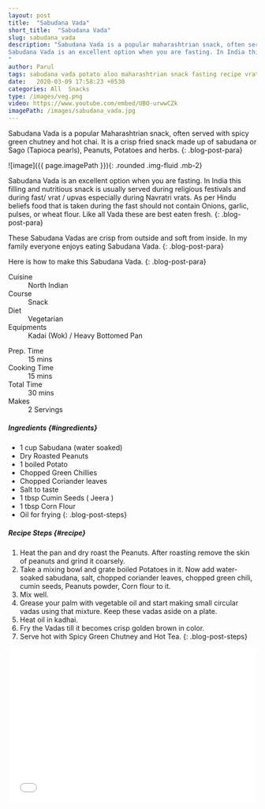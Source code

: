 ```yaml
---
layout: post
title:  "Sabudana Vada"
short_title:  "Sabudana Vada"
slug: sabudana_vada
description: "Sabudana Vada is a popular maharashtrian snack, often served with spicy green chutney and hot chai. It is a crisp fried snack made up of sabudana or Sago(Tapioca pearls),Peanuts,Potatoes and herbs.
Sabudana Vada is an excellent option when you are fasting. In India this filling and nutritious snack is usually served during religious festivals and during fast/ vrat / upvas especially during Navratri vrats. 
"
author: Parul
tags: sabudana vada potato aloo maharashtrian snack fasting recipe vrat food item upvas food item sago patties tapica mouthwatering healthy festival breakfast spicy chutney indian snack crispy upvas sago tapioca pearls peanuts navratri foodyindianmom fried teatime evening snack homemade
date:   2020-03-09 17:58:23 +0530
categories: All  Snacks
type: /images/veg.png
video: https://www.youtube.com/embed/UBO-urwwCZk
imagePath: /images/sabudana_vada.jpg
---
```


Sabudana Vada is a popular Maharashtrian snack, often served with spicy green chutney and hot chai. It is a crisp fried snack made up of sabudana or Sago (Tapioca pearls), Peanuts, Potatoes and herbs.
{: .blog-post-para}

![image]({{ page.imagePath }}){: .rounded .img-fluid .mb-2}

Sabudana Vada is an excellent option when you are fasting. In India this filling and nutritious snack is usually served during religious festivals and during fast/ vrat / upvas especially during Navratri vrats. As per Hindu beliefs food that is taken during the fast should not contain Onions, garlic, pulses, or wheat flour. Like all Vada these are best eaten fresh.
{: .blog-post-para}

These Sabudana Vadas are crisp from outside and soft from inside. In my family everyone enjoys eating Sabudana Vada.
{: .blog-post-para}

Here is how to make this Sabudana Vada.
{: .blog-post-para}

<div class="row">
    <div class="col-md-6">
        <dl class="row">
            <dt class="col-sm-4">Cuisine</dt><dd class="col-sm-7">North Indian</dd>
            <dt class="col-sm-4">Course</dt><dd class="col-sm-7">Snack</dd>
            <dt class="col-sm-4">Diet</dt><dd class="col-sm-7">Vegetarian</dd>
            <dt class="col-sm-4">Equipments</dt><dd class="col-sm-7">Kadai (Wok) / Heavy Bottomed Pan</dd>
        </dl>
    </div>
    <div class="col-md-6">
        <dl class="row">
            <dt class="col-sm-5">Prep. Time</dt><dd class="col-sm-7">15 mins</dd>
            <dt class="col-sm-5">Cooking Time</dt><dd class="col-sm-7">15 mins</dd>
            <dt class="col-sm-5">Total Time</dt><dd class="col-sm-7">30 mins</dd>
            <dt class="col-sm-5">Makes</dt><dd class="col-sm-7">2 Servings</dd>
        </dl>
    </div>
</div>

##### **Ingredients** {#ingredients}
- 1 cup Sabudana (water soaked)
- Dry Roasted Peanuts
- 1 boiled Potato
- Chopped Green Chillies
- Chopped Coriander leaves
- Salt to taste
- 1 tbsp Cumin Seeds ( Jeera )
- 1 tbsp Corn Flour
- Oil for frying
{: .blog-post-steps}

##### **Recipe Steps** {#recipe}
1. Heat the pan and dry roast the Peanuts. After roasting remove the skin of peanuts and grind it coarsely.
1. Take a mixing bowl and grate boiled Potatoes in it. Now add water-soaked sabudana, salt, chopped coriander leaves, chopped green chili, cumin seeds, Peanuts powder, Corn flour to it.
1. Mix well.
1. Grease your palm with vegetable oil and start making small circular vadas using that mixture. Keep these vadas aside on a plate.
1. Heat oil in kadhai.
1. Fry the Vadas till it becomes crisp golden brown in color.
1. Serve hot with Spicy Green Chutney and Hot Tea.
{: .blog-post-steps}

<div class="row" id="video">
    <div class="col-md-12">
        <div class="embed-responsive embed-responsive-16by9">
            <iframe width="100%" height="315" src="{{page.video}}" frameborder="0" allow="accelerometer; autoplay; encrypted-media; gyroscope; picture-in-picture" allowfullscreen></iframe>
        </div>
    </div>
</div>
<br>
